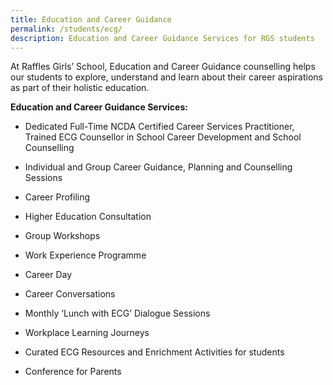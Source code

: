 ```yaml
---
title: Education and Career Guidance
permalink: /students/ecg/
description: Education and Career Guidance Services for RGS students
---
```

At Raffles Girls’ School, Education and Career Guidance counselling helps our students to explore, understand and learn about their career aspirations as part of their holistic education.

**Education and Career Guidance Services:**
*   Dedicated Full-Time NCDA Certified Career Services Practitioner, Trained ECG Counsellor in School Career Development and School Counselling
*   Individual and Group Career Guidance, Planning and Counselling Sessions
*   Career Profiling


*   Higher Education Consultation



*   Group Workshops

*   Work Experience Programme

*   Career Day

*   Career Conversations

*   Monthly ‘Lunch with ECG’ Dialogue Sessions
*   Workplace Learning Journeys

*   Curated ECG Resources and Enrichment Activities for students
*   Conference for Parents